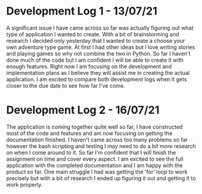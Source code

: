 # Development Log 1 - 13/07/21

A significant issue I have came across so far was actually figuring out what type of application I wanted to create. With a bit of brainstorming and research I decided only yesterday that I wanted to create a choose your own adventure type game. At first I had other ideas but I love writing stories and playing games so why not combine the two in Python. So far I haven't done much of the code but I am confident I will be able to create it with enough features. Right now I am focusing on the development and implementation plans as I believe they will assist me in creating the actual application. I am excited to compare both development logs when it gets closer to the due date to see how far I've come.

# Development Log 2 - 16/07/21

The application is coming together quite well so far, I have constructed most of the code and features and am now focusing on getting the documentation finished. I haven't came across too many problems so far however the bash scripting and testing I may need to do a bit more research on when I come around to it. So far I'm confident that I will finish the assignment on time and cover every aspect. I am excited to see the full application with the completed documentation and I am happy with the product so far. One main struggle I had was getting the 'for' loop to work precisely but with a bit of research I ended up figuring it out and getting it to work properly.